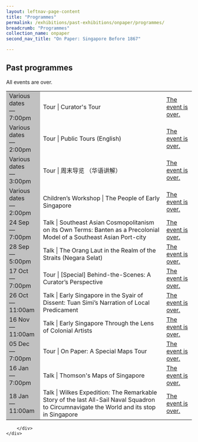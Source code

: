```yaml
---
layout: leftnav-page-content
title: "Programmes"
permalink: /exhibitions/past-exhibitions/onpaper/programmes/
breadcrumb: "Programmes"
collection_name: onpaper
second_nav_title: "On Paper: Singapore Before 1867"

---
```


<!-- 

Colours
Upcoming: default colour
Past: #c1c1c1

-->

<section class="sgds-section__progs">

<div class="sgds-container__description">
    <div class="row">
        <div class="col is-10-mobile">

<h2>Past programmes</h2>

<p>All events are over.</p>

<table class="table table-v is-narrow">
    <tr>
        <td style="background-color: #c1c1c1;">Various dates<br>
            &mdash;<br>
            7:00pm</td>
        <td>Tour &#124; Curator's Tour</td>
        <td><a href="/programmes/onpaper/curator-tours/">The event is over.</a></td>
    </tr>    
    <tr>
        <td style="background-color: #c1c1c1;">Various dates<br>
            &mdash;<br>
            2:00pm</td>
        <td>Tour &#124; Public Tours (English)</td>
        <td><a href="/programmes/onpaper/public-tours/">The event is over.</a></td>
    </tr>    
    <tr>
        <td style="background-color: #c1c1c1;">Various dates<br>
            &mdash;<br>
            3:00pm</td>
        <td>Tour &#124; 周末导览 （华语讲解）</td>
        <td><a href="/programmes/onpaper/public-tours/">The event is over.</a></td>
    </tr>         
    <tr>
        <td style="background-color: #c1c1c1;">Various dates<br>
            &mdash;<br>
            2:00pm</td>
        <td>Children’s Workshop &#124; The People of Early Singapore</td>
        <td><a href="/programmes/onpaper/children-workshops/">The event is over.</a></td>
    </tr>     
    <tr>
        <td style="background-color: #c1c1c1;">24 Sep<br>
            &mdash;<br>
            7:00pm</td>
        <td>Talk &#124; Southeast Asian Cosmopolitanism on its Own Terms: Banten as a Precolonial Model of a Southeast Asian Port-city</td>
        <td><a href="/programmes/onpaper/20190924-talk/">The event is over.</a></td>
    </tr>    
    <tr>
        <td style="background-color: #c1c1c1;">28 Sep<br>
            &mdash;<br>
            5:00pm</td>
        <td>Talk &#124; The Orang Laut in the Realm of the Straits (Negara Selat)</td>
        <td><a href="/programmes/onpaper/20190928-talk/">The event is over.</a></td>
    </tr>
    <tr>
        <td style="background-color: #c1c1c1;">17 Oct<br>
            &mdash;<br>
            7:00pm</td>
        <td>Tour &#124; &#91;Special&#93; Behind-the-Scenes: A Curator’s Perspective</td>
        <td><a href="/programmes/onpaper/curator-tours/">The event is over.</a></td>
    </tr>    
    <tr>
        <td style="background-color: #c1c1c1;">26 Oct<br>
            &mdash;<br>
            11:00am</td>
        <td>Talk &#124; Early Singapore in the Syair of Dissent: Tuan Simi’s Narration of Local Predicament</td>
        <td><a href="/programmes/onpaper/20191026-talk/">The event is over.</a></td>
    </tr>     
    <tr>
        <td style="background-color: #c1c1c1;">16 Nov<br>
            &mdash;<br>
            11:00am</td>
        <td>Talk &#124; Early Singapore Through the Lens of Colonial Artists</td>
        <td><a href="/programmes/onpaper/20191116-talk/">The event is over.</a></td>
    </tr>    
    <tr>
        <td style="background-color: #c1c1c1;">05 Dec<br>
            &mdash;<br>
            7:00pm</td>
        <td>Tour &#124; On Paper: A Special Maps Tour</td>
        <td><a href="/programmes/onpaper/20201205-tour/">The event is over.</a></td>
    </tr>    
    <tr>
        <td style="background-color: #c1c1c1;">16 Jan<br>
            &mdash;<br>
            7:00pm</td>
        <td>Talk &#124; Thomson's Maps of Singapore</td>
        <td><a href="/programmes/onpaper/20200116-talk/">The event is over.</a></td>
    </tr>     
    <tr>
        <td style="background-color: #c1c1c1;">18 Jan<br>
            &mdash;<br>
            11:00am</td>
        <td>Talk &#124; Wilkes Expedition: The Remarkable Story of the last All-Sail Naval Squadron to Circumnavigate the World and its stop in Singapore</td>
        <td><a href="/programmes/onpaper/20200118-talk/">The event is over.</a></td>
    </tr>    
</table>

        </div>
    </div>
</div>
</section>